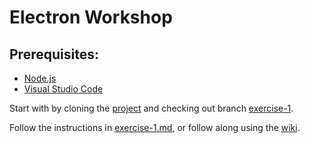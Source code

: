 # Electron Workshop

## Prerequisites:

* [Node.js](https://nodejs.org)
* [Visual Studio Code](http://code.visualstudio.com)

Start with by cloning the [project](https://github.com/reverentgeek/electron-workshop) and checking out branch [exercise-1](https://github.com/reverentgeek/electron-workshop/tree/exercise-1).

Follow the instructions in [exercise-1.md](https://github.com/reverentgeek/electron-workshop/blob/exercise-1/exercise-1.md), or follow along using the [wiki](https://github.com/reverentgeek/electron-workshop/wiki).